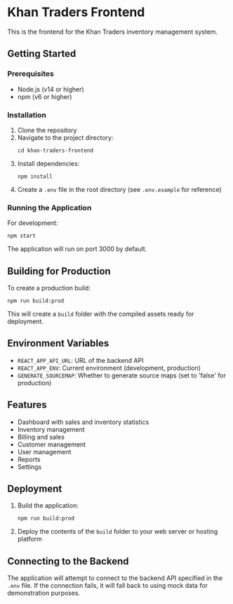 # Khan Traders Frontend

This is the frontend for the Khan Traders inventory management system.

## Getting Started

### Prerequisites

- Node.js (v14 or higher)
- npm (v6 or higher)

### Installation

1. Clone the repository
2. Navigate to the project directory:
   ```
   cd khan-traders-frontend
   ```
3. Install dependencies:
   ```
   npm install
   ```
4. Create a `.env` file in the root directory (see `.env.example` for reference)

### Running the Application

For development:
```
npm start
```

The application will run on port 3000 by default.

## Building for Production

To create a production build:
```
npm run build:prod
```

This will create a `build` folder with the compiled assets ready for deployment.

## Environment Variables

- `REACT_APP_API_URL`: URL of the backend API
- `REACT_APP_ENV`: Current environment (development, production)
- `GENERATE_SOURCEMAP`: Whether to generate source maps (set to 'false' for production)

## Features

- Dashboard with sales and inventory statistics
- Inventory management
- Billing and sales
- Customer management
- User management
- Reports
- Settings

## Deployment

1. Build the application:
   ```
   npm run build:prod
   ```

2. Deploy the contents of the `build` folder to your web server or hosting platform

## Connecting to the Backend

The application will attempt to connect to the backend API specified in the `.env` file.
If the connection fails, it will fall back to using mock data for demonstration purposes.
